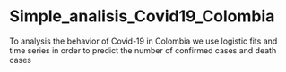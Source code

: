 # Simple_analisis_Covid19_Colombia
To analysis the behavior of  Covid-19 in Colombia we use logistic fits and time series in order to predict the number of confirmed cases and death cases
